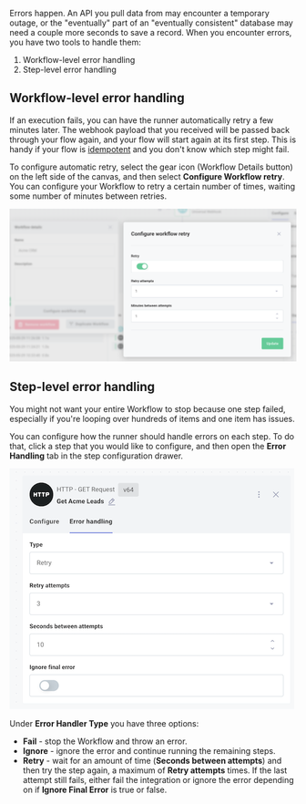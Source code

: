 Errors happen.
An API you pull data from may encounter a temporary outage, or the "eventually" part of an "eventually consistent" database may need a couple more seconds to save a record.
When you encounter errors, you have two tools to handle them:

1. Workflow-level error handling
2. Step-level error handling

## Workflow-level error handling

If an execution fails, you can have the runner automatically retry a few minutes later.
The webhook payload that you received will be passed back through your flow again, and your flow will start again at its first step.
This is handy if your flow is [idempotent](https://en.wikipedia.org/wiki/Idempotence) and you don't know which step might fail.

To configure automatic retry, select the gear icon (Workflow Details button) on the left side of the canvas, and then select **Configure Workflow retry**.
You can configure your Workflow to retry a certain number of times, waiting some number of minutes between retries.

![Workflow-level error handling](./assets/error-handling/flow-level-error-handling.png)

## Step-level error handling

You might not want your entire Workflow to stop because one step failed, especially if you're looping over hundreds of items and one item has issues.

You can configure how the runner should handle errors on each step.
To do that, click a step that you would like to configure, and then open the **Error Handling** tab in the step configuration drawer.

![Step-level error handling](./assets/error-handling/step-level-error-handling.png)

Under **Error Handler Type** you have three options:

- **Fail** - stop the Workflow and throw an error.
- **Ignore** - ignore the error and continue running the remaining steps.
- **Retry** - wait for an amount of time (**Seconds between attempts**) and then try the step again, a maximum of **Retry attempts** times.
  If the last attempt still fails, either fail the integration or ignore the error depending on if **Ignore Final Error** is true or false.
